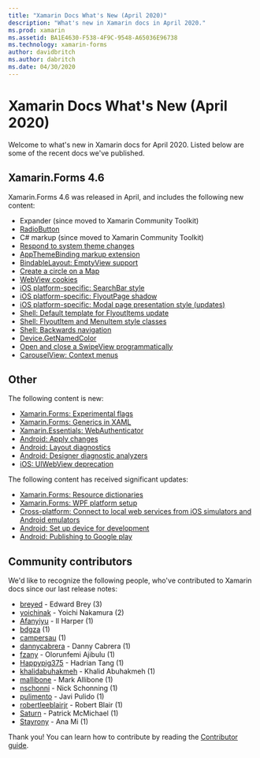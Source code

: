```yaml
---
title: "Xamarin Docs What's New (April 2020)"
description: "What's new in Xamarin docs in April 2020."
ms.prod: xamarin
ms.assetid: BA1E4630-F538-4F9C-9548-A65036E96738
ms.technology: xamarin-forms
author: davidbritch
ms.author: dabritch
ms.date: 04/30/2020
---
```


# Xamarin Docs What's New (April 2020)

Welcome to what's new in Xamarin docs for April 2020. Listed below are some of the recent docs we've published.

## Xamarin.Forms 4.6

Xamarin.Forms 4.6 was released in April, and includes the following new content:

- Expander (since moved to Xamarin Community Toolkit)
- [RadioButton](~/xamarin-forms/user-interface/radiobutton.md)
- C# markup (since moved to Xamarin Community Toolkit)
- [Respond to system theme changes](~/xamarin-forms/user-interface/theming/system-theme-changes.md)
- [AppThemeBinding markup extension](~/xamarin-forms/xaml/markup-extensions/consuming.md#appthemebinding-markup-extension)
- [BindableLayout: EmptyView support](~/xamarin-forms/user-interface/layouts/bindable-layouts.md)
- [Create a circle on a Map](~/xamarin-forms/user-interface/map/polygons.md#create-a-circle)
- [WebView cookies](~/xamarin-forms/user-interface/webview.md#cookies)
- [iOS platform-specific: SearchBar style](~/xamarin-forms/platform/ios/searchbar-style.md)
- [iOS platform-specific: FlyoutPage shadow](~/xamarin-forms/platform/ios/flyoutpage-shadow.md)
- [iOS platform-specific: Modal page presentation style (updates)](~/xamarin-forms/platform/ios/page-presentation-style.md)
- [Shell: Default template for FlyoutItems update](~/xamarin-forms/app-fundamentals/shell/flyout.md#default-template-for-flyoutitems)
- [Shell: FlyoutItem and MenuItem style classes](~/xamarin-forms/app-fundamentals/shell/flyout.md#flyoutitem-and-menuitem-style-classes)
- [Shell: Backwards navigation](~/xamarin-forms/app-fundamentals/shell/navigation.md#backwards-navigation)
- [Device.GetNamedColor](~/xamarin-forms/platform/device.md#devicegetnamedcolor)
- [Open and close a SwipeView programmatically](~/xamarin-forms/user-interface/swipeview.md#open-and-close-a-swipeview-programmatically)
- [CarouselView: Context menus](~/xamarin-forms/user-interface/carouselview/populate-data.md#context-menus)

## Other

The following content is new:

- [Xamarin.Forms: Experimental flags](~/xamarin-forms/internals/experimental-flags.md)
- [Xamarin.Forms: Generics in XAML](~/xamarin-forms/xaml/generics.md)
- [Xamarin.Essentials: WebAuthenticator](~/essentials/web-authenticator.md?context=xamarin%2Fxamarin-forms)
- [Android: Apply changes](~/android/deploy-test/apply-changes.md)
- [Android: Layout diagnostics](~/android/user-interface/android-designer/diagnostics.md)
- [Android: Designer diagnostic analyzers](~/android/user-interface/android-designer/diagnostic-analyzers.md)
- [iOS: UIWebView deprecation](~/ios/user-interface/controls/webview.md#uiwebview-deprecation)

The following content has received significant updates:

- [Xamarin.Forms: Resource dictionaries](~/xamarin-forms/xaml/resource-dictionaries.md)
- [Xamarin.Forms: WPF platform setup](~/xamarin-forms/platform/other/wpf.md)
- [Cross-platform: Connect to local web services from iOS simulators and Android emulators](~/cross-platform/deploy-test/connect-to-local-web-services.md)
- [Android: Set up device for development](~/android/get-started/installation/set-up-device-for-development.md)
- [Android: Publishing to Google play](~/android/deploy-test/publishing/publishing-to-google-play/index.md)

## Community contributors

We'd like to recognize the following people, who've contributed to Xamarin docs since our last release notes:

- [breyed](https://github.com/breyed) - Edward Brey (3)
- [yoichinak](https://github.com/yoichinak) - Yoichi Nakamura (2)
- [Afanyiyu](https://github.com/Afanyiyu) - Il Harper (1)
- [bdgza](https://github.com/bdgza) (1)
- [campersau](https://github.com/campersau) (1)
- [dannycabrera](https://github.com/dannycabrera) - Danny Cabrera (1)
- [fzany](https://github.com/fzany) - Olorunfemi Ajibulu (1)
- [Happypig375](https://github.com/Happypig375) - Hadrian Tang (1)
- [khalidabuhakmeh](https://github.com/khalidabuhakmeh) - Khalid Abuhakmeh (1)
- [mallibone](https://github.com/mallibone) - Mark Allibone (1)
- [nschonni](https://github.com/nschonni) - Nick Schonning (1)
- [pulimento](https://github.com/pulimento) - Javi Pulido (1)
- [robertleeblairjr](https://github.com/robertleeblairjr) - Robert Blair (1)
- [Saturn](https://github.com/Saturn) - Patrick McMichael (1)
- [Stayrony](https://github.com/Stayrony) - Ana Mi (1)

Thank you! You can learn how to contribute by reading the [Contributor guide](https://github.com/MicrosoftDocs/xamarin-docs/blob/live/CONTRIBUTING.md).
